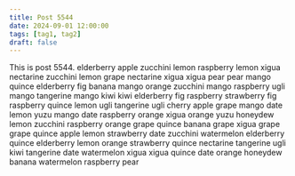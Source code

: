 ```yaml
---
title: Post 5544
date: 2024-09-01 12:00:00
tags: [tag1, tag2]
draft: false
---
```

This is post 5544.
elderberry
apple
zucchini
lemon
raspberry
lemon
xigua
nectarine
zucchini
lemon
grape
nectarine
xigua
xigua
pear
pear
mango
quince
elderberry
fig
banana
mango
orange
zucchini
mango
raspberry
ugli
mango
tangerine
mango
kiwi
kiwi
elderberry
fig
raspberry
strawberry
fig
raspberry
quince
lemon
ugli
tangerine
ugli
cherry
apple
grape
mango
date
lemon
yuzu
mango
date
raspberry
orange
xigua
orange
yuzu
honeydew
lemon
zucchini
raspberry
orange
grape
quince
banana
grape
xigua
grape
grape
quince
apple
lemon
strawberry
date
zucchini
watermelon
elderberry
quince
elderberry
lemon
orange
strawberry
quince
nectarine
tangerine
ugli
kiwi
tangerine
date
watermelon
xigua
xigua
quince
date
orange
honeydew
banana
watermelon
raspberry
pear
